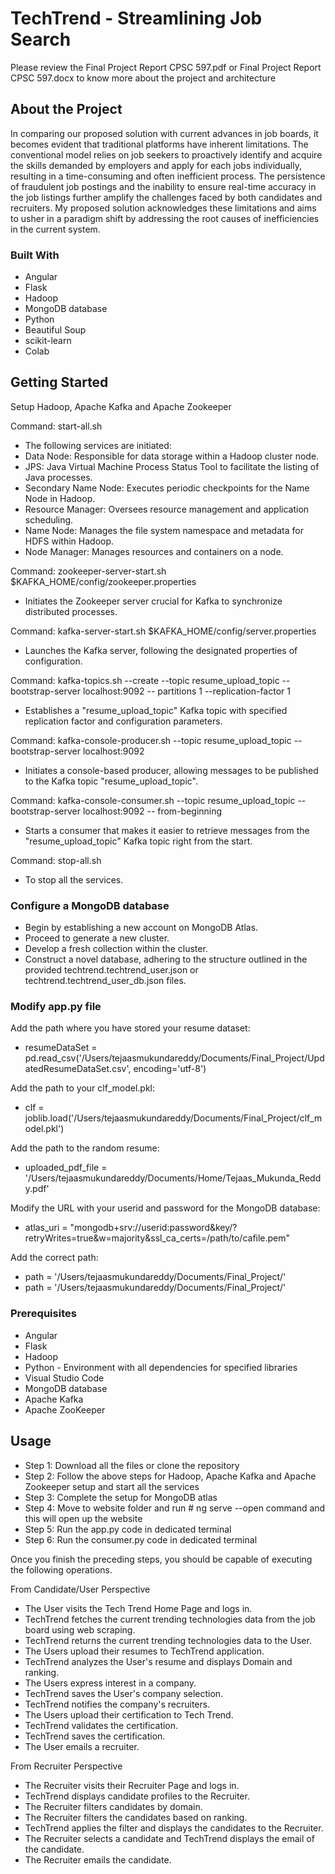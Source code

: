 # TechTrend - Streamlining Job Search 

Please review the Final Project Report CPSC 597.pdf or Final Project Report CPSC 597.docx to know more about the project and architecture

## About the Project

In comparing our proposed solution with current advances in job boards, it becomes evident that traditional platforms have inherent limitations. The conventional model relies on job seekers to proactively identify and acquire the skills demanded by employers and apply for each jobs individually, resulting in a time-consuming and often inefficient process. The persistence of fraudulent job postings and the inability to ensure real-time accuracy in the job listings further amplify the challenges faced by both candidates and recruiters. My proposed solution acknowledges these limitations and aims to usher in a paradigm shift by addressing the root causes of inefficiencies in the current system.

### Built With

- Angular
- Flask
- Hadoop
- MongoDB database 
- Python
- Beautiful Soup
- scikit-learn
- Colab

## Getting Started

Setup Hadoop, Apache Kafka and Apache Zookeeper 

Command: start-all.sh
- The following services are initiated:
- Data Node: Responsible for data storage within a Hadoop cluster node.
- JPS: Java Virtual Machine Process Status Tool to facilitate the listing of Java processes.
- Secondary Name Node: Executes periodic checkpoints for the Name Node in Hadoop.
- Resource Manager: Oversees resource management and application scheduling.
- Name Node: Manages the file system namespace and metadata for HDFS within Hadoop.
- Node Manager: Manages resources and containers on a node.

Command: zookeeper-server-start.sh $KAFKA_HOME/config/zookeeper.properties
- Initiates the Zookeeper server crucial for Kafka to synchronize distributed processes.

Command: kafka-server-start.sh $KAFKA_HOME/config/server.properties
- Launches the Kafka server, following the designated properties of configuration.

Command: kafka-topics.sh --create --topic resume_upload_topic --bootstrap-server localhost:9092 -- partitions 1 --replication-factor 1
- Establishes a "resume_upload_topic" Kafka topic with specified replication factor and configuration parameters.

Command: kafka-console-producer.sh --topic resume_upload_topic --bootstrap-server localhost:9092
- Initiates a console-based producer, allowing messages to be published to the Kafka topic "resume_upload_topic".

Command: kafka-console-consumer.sh --topic resume_upload_topic --bootstrap-server localhost:9092 -- from-beginning
- Starts a consumer that makes it easier to retrieve messages from the "resume_upload_topic" Kafka topic right from the start.

Command: stop-all.sh
- To stop all the services.

### Configure a MongoDB database
- Begin by establishing a new account on MongoDB Atlas.
- Proceed to generate a new cluster.
- Develop a fresh collection within the cluster.
- Construct a novel database, adhering to the structure outlined in the provided techtrend.techtrend_user.json or techtrend.techtrend_user_db.json files.

### Modify app.py file

Add the path where you have stored your resume dataset:
- resumeDataSet = pd.read_csv('/Users/tejaasmukundareddy/Documents/Final_Project/UpdatedResumeDataSet.csv', encoding='utf-8')

Add the path to your clf_model.pkl:
- clf = joblib.load('/Users/tejaasmukundareddy/Documents/Final_Project/clf_model.pkl')

Add the path to the random resume:
- uploaded_pdf_file = '/Users/tejaasmukundareddy/Documents/Home/Tejaas_Mukunda_Reddy.pdf'

Modify the URL with your userid and password for the MongoDB database:
- atlas_uri = "mongodb+srv://userid:password&key/?retryWrites=true&w=majority&ssl_ca_certs=/path/to/cafile.pem"

Add the correct path:
- path = '/Users/tejaasmukundareddy/Documents/Final_Project/'
- path = '/Users/tejaasmukundareddy/Documents/Final_Project/'

### Prerequisites

- Angular
- Flask
- Hadoop
- Python - Environment with all dependencies for specified libraries
- Visual Studio Code
- MongoDB database
- Apache Kafka
- Apache ZooKeeper

## Usage

- Step 1: Download all the files or clone the repository
- Step 2: Follow the above steps for Hadoop, Apache Kafka and Apache Zookeeper setup and start all the services
- Step 3: Complete the setup for MongoDB atlas
- Step 4: Move to website folder and run # ng serve --open command and this will open up the website
- Step 5: Run the app.py code in dedicated terminal
- Step 6: Run the consumer.py code in dedicated terminal

Once you finish the preceding steps, you should be capable of executing the following operations.

From Candidate/User Perspective
- The User visits the Tech Trend Home Page and logs in.
- TechTrend fetches the current trending technologies data from the job board using web scraping.
- TechTrend returns the current trending technologies data to the User.
- The Users upload their resumes to TechTrend application.
- TechTrend analyzes the User's resume and displays Domain and ranking.
- The Users express interest in a company.
- TechTrend saves the User's company selection.
- TechTrend notifies the company's recruiters.
- The Users upload their certification to Tech Trend.
- TechTrend validates the certification.
- TechTrend saves the certification.
- The User emails a recruiter.

From Recruiter Perspective
- The Recruiter visits their Recruiter Page and logs in.
- TechTrend displays candidate profiles to the Recruiter.
- The Recruiter filters candidates by domain.
- The Recruiter filters the candidates based on ranking.
- TechTrend applies the filter and displays the candidates to the Recruiter.
- The Recruiter selects a candidate and TechTrend displays the email of the candidate.
- The Recruiter emails the candidate.

